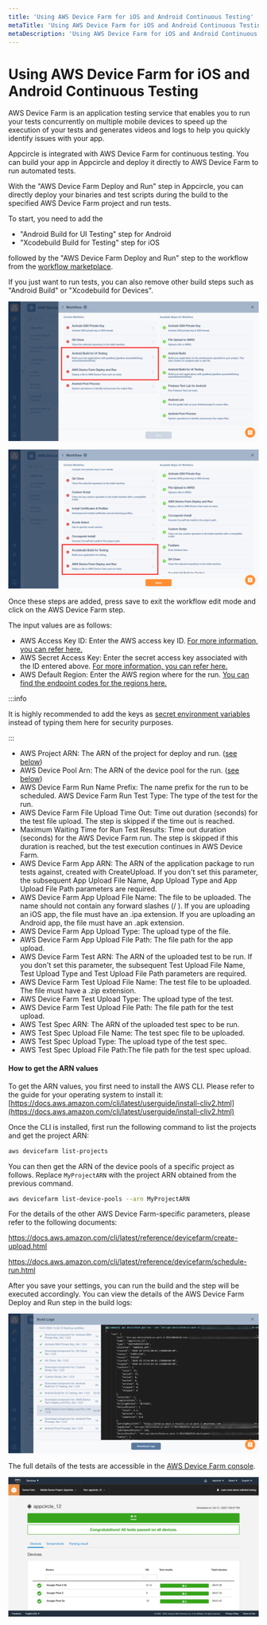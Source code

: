 ```yaml
---
title: 'Using AWS Device Farm for iOS and Android Continuous Testing'
metaTitle: 'Using AWS Device Farm for iOS and Android Continuous Testing'
metaDescription: 'Using AWS Device Farm for iOS and Android Continuous Testing'
---
```


# Using AWS Device Farm for iOS and Android Continuous Testing

AWS Device Farm is an application testing service that enables you to run your tests concurrently on multiple mobile devices to speed up the execution of your tests and generates videos and logs to help you quickly identify issues with your app.

Appcircle is integrated with AWS Device Farm for continuous testing. You can build your app in Appcircle and deploy it directly to AWS Device Farm to run automated tests.

With the "AWS Device Farm Deploy and Run" step in Appcircle, you can directly deploy your binaries and test scripts during the build to the specified AWS Device Farm project and run tests.

To start, you need to add the

- "Android Build for UI Testing" step for Android
- "Xcodebuild Build for Testing" step for iOS

followed by the "AWS Device Farm Deploy and Run" step to the workflow from the [workflow marketplace](../workflows/why-to-use-workflows.md#workflow-marketplace).

If you just want to run tests, you can also remove other build steps such as "Android Build" or "Xcodebuild for Devices".

![Android workflow for AWS Device Farm](<../assets/image (102).png>)

![iOS workflow for AWS Device Farm](<../assets/image (103).png>)

Once these steps are added, press save to exit the workflow edit mode and click on the AWS Device Farm step.

The input values are as follows:

- AWS Access Key ID: Enter the AWS access key ID. [For more information, you can refer here.](https://docs.aws.amazon.com/general/latest/gr/aws-sec-cred-types.html#access-keys-and-secret-access-keys)
- AWS Secret Access Key: Enter the secret access key associated with the ID entered above. [For more information, you can refer here.](https://docs.aws.amazon.com/general/latest/gr/aws-sec-cred-types.html#access-keys-and-secret-access-keys)
- AWS Default Region: Enter the AWS region where for the run. [You can find the endpoint codes for the regions here.](https://docs.aws.amazon.com/general/latest/gr/rande.html#regional-endpoints)

:::info

It is highly recommended to add the keys as [secret environment variables](../environment-variables/managing-variables.md) instead of typing them here for security purposes.

:::

- AWS Project ARN: The ARN of the project for deploy and run. ([see below](using-aws-device-farm-for-ios-and-android-continuous-testing.md#how-to-get-the-arn-values))
- AWS Device Pool Arn: The ARN of the device pool for the run. ([see below](using-aws-device-farm-for-ios-and-android-continuous-testing.md#how-to-get-the-arn-values))
- AWS Device Farm Run Name Prefix: The name prefix for the run to be scheduled. AWS Device Farm Run Test Type: The type of the test for the run.
- AWS Device Farm File Upload Time Out: Time out duration (seconds) for the test file upload. The step is skipped if the time out is reached.
- Maximum Waiting Time for Run Test Results: Time out duration (seconds) for the AWS Device Farm run. The step is skipped if this duration is reached, but the test execution continues in AWS Device Farm.
- AWS Device Farm App ARN: The ARN of the application package to run tests against, created with CreateUpload. If you don't set this parameter, the subsequent App Upload File Name, App Upload Type and App Upload File Path parameters are required.
- AWS Device Farm App Upload File Name: The file to be uploaded. The name should not contain any forward slashes (/ ). If you are uploading an iOS app, the file must have an .ipa extension. If you are uploading an Android app, the file must have an .apk extension.
- AWS Device Farm App Upload Type: The upload type of the file.
- AWS Device Farm App Upload File Path: The file path for the app upload.
- AWS Device Farm Test ARN: The ARN of the uploaded test to be run. If you don't set this parameter, the subsequent Test Upload File Name, Test Upload Type and Test Upload File Path parameters are required.
- AWS Device Farm Test Upload File Name: The test file to be uploaded. The file must have a .zip extension.
- AWS Device Farm Test Upload Type: The upload type of the test.
- AWS Device Farm Test Upload File Path: The file path for the test upload.
- AWS Test Spec ARN: The ARN of the uploaded test spec to be run.
- AWS Test Spec Upload File Name: The test spec file to be uploaded.
- AWS Test Spec Upload Type: The upload type of the test spec.
- AWS Test Spec Upload File Path:The file path for the test spec upload.

#### How to get the ARN values

To get the ARN values, you first need to install the AWS CLI. Please refer to the guide for your operating system to install it: [https://docs.aws.amazon.com/cli/latest/userguide/install-cliv2.html](https://docs.aws.amazon.com/cli/latest/userguide/install-cliv2.html)

Once the CLI is installed, first run the following command to list the projects and get the project ARN:

```bash
aws devicefarm list-projects
```

You can then get the ARN of the device pools of a specific project as follows. Replace `MyProjectARN` with the project ARN obtained from the previous command.

```bash
aws devicefarm list-device-pools --arn MyProjectARN
```

For the details of the other AWS Device Farm-specific parameters, please refer to the following documents:

https://docs.aws.amazon.com/cli/latest/reference/devicefarm/create-upload.html

https://docs.aws.amazon.com/cli/latest/reference/devicefarm/schedule-run.html

After you save your settings, you can run the build and the step will be executed accordingly. You can view the details of the AWS Device Farm Deploy and Run step in the build logs:

![](<../assets/image (105).png>)

The full details of the tests are accessible in the [AWS Device Farm console](https://console.aws.amazon.com/devicefarm/).

![](<../assets/image (104).png>)
